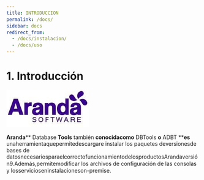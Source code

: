 ```yaml
---
title: INTRODUCCION
permalink: /docs/
sidebar: docs
redirect_from:
  - /docs/instalacion/
  - /docs/uso
---
```



# 1. Introducción
 
  ![LOGO DE LA EMPRESA](../assets/images/logoempresa.PNG) 

**Aranda**** Database ****Tools**** también **conocidacomo** DBTools ****o**** ADBT ****es** unaherramientaquepermitedescargare instalar los paquetes deversionesde bases de datosnecesariosparaelcorrectofuncionamientodelosproductosArandaversión9.Además,permitemodiﬁcar los archivos de conﬁguración de las consolas y losservicioseninstalacioneson-premise.
